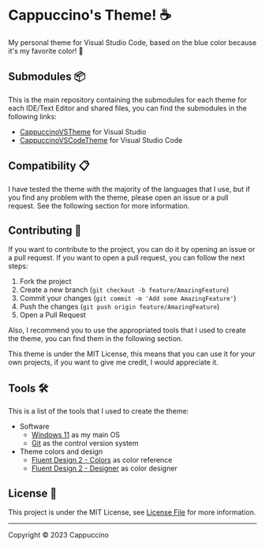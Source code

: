# Cappuccino's Theme! ☕

My personal theme for Visual Studio Code, based on the blue color because it's my favorite color! 💙

## Submodules 📦

This is the main repository containing the submodules for each theme for each IDE/Text Editor and shared files, you can find the submodules in the following links:

- [CappuccinoVSTheme](https://github.com/Cappuccino093/CappuccinoVSTheme) for Visual Studio
- [CappuccinoVSCodeTheme](https://github.com/Cappuccino093/CappuccinoVSCodeTheme) for Visual Studio Code

## Compatibility 📋

I have tested the theme with the majority of the languages that I use, but if you find any problem with the theme,
please open an issue or a pull request. See the following section for more information.

## Contributing 🤝

If you want to contribute to the project, you can do it by opening an issue or a pull request.
If you want to open a pull request, you can follow the next steps:

1. Fork the project
2. Create a new branch (`git checkout -b feature/AmazingFeature`)
3. Commit your changes (`git commit -m 'Add some AmazingFeature'`)
4. Push the changes (`git push origin feature/AmazingFeature`)
5. Open a Pull Request

Also, I recommend you to use the appropriated tools that I used to create the theme,
you can find them in the following section.

This theme is under the MIT License, this means that you can use it for your own projects,
if you want to give me credit, I would appreciate it.

## Tools 🛠️

This is a list of the tools that I used to create the theme:

- Software
  - [Windows 11](https://www.microsoft.com/en-us/windows/windows-11) as my main OS
  - [Git](https://git-scm.com) as the control version system
- Theme colors and design
  - [Fluent Design 2 - Colors](https://react.fluentui.dev/?path=/docs/theme-colors--page) as color reference
  - [Fluent Design 2 - Designer](https://react.fluentui.dev/?path=/docs/themedesigner--page) as color designer

## License 📄

This project is under the MIT License, see [License File](License.md) for more information.

---

Copyright © 2023 Cappuccino
